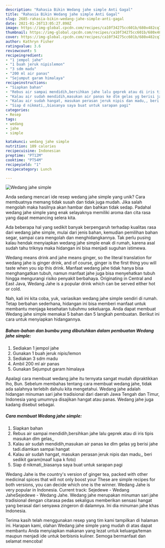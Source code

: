 ```yaml
---
description: "Rahasia Bikin Wedang jahe simple Anti Gagal"
title: "Rahasia Bikin Wedang jahe simple Anti Gagal"
slug: 2685-rahasia-bikin-wedang-jahe-simple-anti-gagal
date: 2021-01-26T13:05:27.898Z
image: https://img-global.cpcdn.com/recipes/ca10f34275cc601b/680x482cq70/wedang-jahe-simple-foto-resep-utama.jpg
thumbnail: https://img-global.cpcdn.com/recipes/ca10f34275cc601b/680x482cq70/wedang-jahe-simple-foto-resep-utama.jpg
cover: https://img-global.cpcdn.com/recipes/ca10f34275cc601b/680x482cq70/wedang-jahe-simple-foto-resep-utama.jpg
author: Kathryn Fisher
ratingvalue: 3.6
reviewcount: 5
recipeingredient:
- "1 jempol jahe"
- "1 buah jeruk nipislemon"
- "3 sdm madu"
- "200 ml air panas"
- "Sejumput garam himalaya"
recipeinstructions:
- "Siapkan bahan"
- "Rebus air sampai mendidih,bersihkan jahe lalu geprek atau di iris tipis masukan dlm gelas,,"
- "Kalau air sudah mendidih,masukan air panas ke dlm gelas yg berisi jahe tadi.diamkan sampai hangat"
- "Kalau air sudah hangat, masukan perasan jeruk nipis dan madu,, beri sedikit garam(maaf lupa k foto)"
- "Siap d nikmati,,biasanya saya buat untuk sarapan pagi"
categories:
- Resep
tags:
- wedang
- jahe
- simple

katakunci: wedang jahe simple 
nutrition: 109 calories
recipecuisine: Indonesian
preptime: "PT12M"
cooktime: "PT54M"
recipeyield: "1"
recipecategory: Lunch

---
```



![Wedang jahe simple](https://img-global.cpcdn.com/recipes/ca10f34275cc601b/680x482cq70/wedang-jahe-simple-foto-resep-utama.jpg)

Anda sedang mencari ide resep wedang jahe simple yang unik? Cara membuatnya memang tidak susah dan tidak juga mudah. Jika salah mengolah maka hasilnya akan hambar dan bahkan tidak sedap. Padahal wedang jahe simple yang enak selayaknya memiliki aroma dan cita rasa yang dapat memancing selera kita.

Ada beberapa hal yang sedikit banyak berpengaruh terhadap kualitas rasa dari wedang jahe simple, mulai dari jenis bahan, kemudian pemilihan bahan segar, sampai cara mengolah dan menghidangkannya. Tak perlu pusing kalau hendak menyiapkan wedang jahe simple enak di rumah, karena asal sudah tahu triknya maka hidangan ini bisa menjadi suguhan istimewa.

Wedang means drink and jahe means ginger, so the literal translation for wedang jahe is ginger drink, and of course, ginger is the first thing you will taste when you sip this drink. Manfaat wedang jahe tidak hanya bisa menghangatkan tubuh, namun manfaat jahe juga bisa menyehatkan tubuh hingga mengurangi risiko penyakit berbahaya. Originating in Central and East Java, Wedang Jahe is a popular drink which can be served either hot or cold.


Nah, kali ini kita coba, yuk, variasikan wedang jahe simple sendiri di rumah. Tetap berbahan sederhana, hidangan ini bisa memberi manfaat untuk membantu menjaga kesehatan tubuhmu sekeluarga. Anda dapat membuat Wedang jahe simple memakai 5 bahan dan 5 langkah pembuatan. Berikut ini cara untuk menyiapkan hidangannya.

<!--inarticleads1-->

##### Bahan-bahan dan bumbu yang dibutuhkan dalam pembuatan Wedang jahe simple:

1. Sediakan 1 jempol jahe
1. Gunakan 1 buah jeruk nipis/lemon
1. Sediakan 3 sdm madu
1. Ambil 200 ml air panas
1. Gunakan Sejumput garam himalaya


Apalagi cara membuat wedang jahe itu ternyata sangat mudah dipraktikkan lho, Bun. Sebelum membahas tentang cara membuat wedang jahe, tidak ada salahnya terlebih dahulu kita mengetahui. Wedang jahe adalah hidangan minuman sari jahe tradisional dari daerah Jawa Tengah dan Timur, Indonesia yang umumnya disajikan hangat atau panas. Wedang jahe juga kadang disebut sebagai. 

<!--inarticleads2-->

##### Cara membuat Wedang jahe simple:

1. Siapkan bahan
1. Rebus air sampai mendidih,bersihkan jahe lalu geprek atau di iris tipis masukan dlm gelas,,
1. Kalau air sudah mendidih,masukan air panas ke dlm gelas yg berisi jahe tadi.diamkan sampai hangat
1. Kalau air sudah hangat, masukan perasan jeruk nipis dan madu,, beri sedikit garam(maaf lupa k foto)
1. Siap d nikmati,,biasanya saya buat untuk sarapan pagi


Wedang Jahe is the country&#39;s version of ginger tea, packed with other medicinal spices that will not only boost your These are simple recipes for both versions, you can decide which one is the winner. Wedang Jahe is very popular in Indonesia. Current track: Sejedewe - Wedang JaheSejedewe - Wedang Jahe. Wedang jahe merupakan minuman sari jahe tradisional dengan citarasa pedas sekaligus memberikan sensasi hangat yang berasal dari senyawa zingeron di dalamnya. Ini dia minuman jahe khas Indonesia. 

Terima kasih telah menggunakan resep yang tim kami tampilkan di halaman ini. Harapan kami, olahan Wedang jahe simple yang mudah di atas dapat membantu Anda menyiapkan makanan yang lezat untuk keluarga/teman maupun menjadi ide untuk berbisnis kuliner. Semoga bermanfaat dan selamat mencoba!

